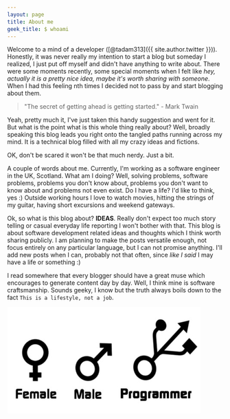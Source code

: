 ```yaml
---
layout: page
title: About me
geek_title: $ whoami
---
```


Welcome to a mind of a developer ([@tadam313]({{ site.author.twitter }})). Honestly, it was never really my intention to start a blog but someday I realized, I just put off myself and didn't have anything to write about. There were some moments recently, some special moments when I felt like *hey, actually it is a pretty nice idea, maybe it's worth sharing with someone*. When I had this feeling nth times I decided not to pass by and start blogging about them.

> "The secret of getting ahead is getting started." - Mark Twain

Yeah, pretty much it, I've just taken this handy suggestion and went for it. But what is the point what is this whole thing really about? Well, broadly speaking this blog leads you right onto the tangled paths running across my mind. It is a technical blog filled with all my crazy ideas and fictions.

OK, don't be scared it won't be that much nerdy. Just a bit.

A couple of words about me. Currently, I'm working as a software engineer in the UK, Scotland. What am I doing? Well, solving problems, software problems, problems you don't know about, problems you don't want to know about and problems not even exist. Do I have a life? I'd like to think, yes :) Outside working hours I love to watch movies, hitting the strings of my guitar, having short excursions and weekend gateways.

Ok, so what is this blog about? **IDEAS**. Really don't expect too much story telling or casual everyday life reporting I won't bother with that. This blog is about software development related ideas and thoughts which I think worth sharing publicly. I am planning to make the posts versatile enough, not focus entirely on any particular language, but I can not promise anything. I'll add new posts when I can, probably not that often, since _like I said_ I may have a life or something :)

I read somewhere that every blogger should have a great muse which encourages to generate content day by day. Well, I think mine is software craftsmanship. Sounds geeky, I know but the truth always boils down to the fact `This is a lifestyle, not a job`.

![crazy ideas](/assets/images/about/programmer_gender.jpg)